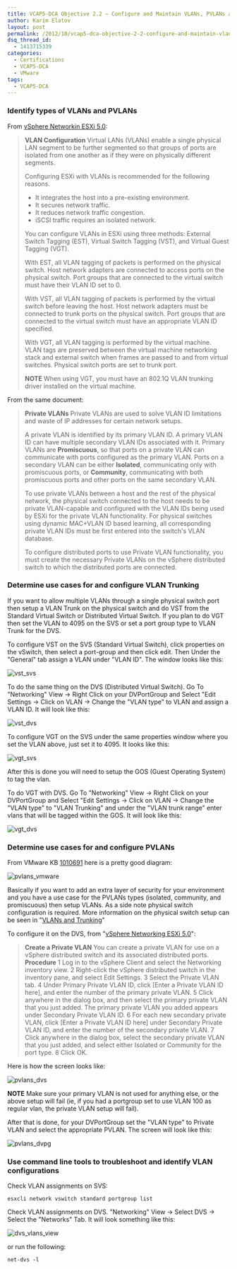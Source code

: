 ```yaml
---
title: VCAP5-DCA Objective 2.2 – Configure and Maintain VLANs, PVLANs and VLAN Settings
author: Karim Elatov
layout: post
permalink: /2012/10/vcap5-dca-objective-2-2-configure-and-maintain-vlans-pvlans-and-vlan-settings/
dsq_thread_id:
  - 1413715339
categories:
  - Certifications
  - VCAP5-DCA
  - VMware
tags:
  - VCAP5-DCA
---
```

### Identify types of VLANs and PVLANs

From [vSphere Networkin ESXi 5.0](http://pubs.vmware.com/vsphere-50/topic/com.vmware.ICbase/PDF/vsphere-esxi-vcenter-server-50-networking-guide.pdf):

> **VLAN Configuration**
> Virtual LANs (VLANs) enable a single physical LAN segment to be further segmented so that groups of ports are isolated from one another as if they were on physically different segments.
>
> Configuring ESXi with VLANs is recommended for the following reasons.
>
> *   It integrates the host into a pre-existing environment.
> *   It secures network traffic.
> *   It reduces network traffic congestion.
> *   iSCSI traffic requires an isolated network.
>
> You can configure VLANs in ESXi using three methods: External Switch Tagging (EST), Virtual Switch Tagging (VST), and Virtual Guest Tagging (VGT).
>
> With EST, all VLAN tagging of packets is performed on the physical switch. Host network adapters are connected to access ports on the physical switch. Port groups that are connected to the virtual switch must have their VLAN ID set to 0.
>
> With VST, all VLAN tagging of packets is performed by the virtual switch before leaving the host. Host network adapters must be connected to trunk ports on the physical switch. Port groups that are connected to the virtual switch must have an appropriate VLAN ID specified.
>
> With VGT, all VLAN tagging is performed by the virtual machine. VLAN tags are preserved between the virtual machine networking stack and external switch when frames are passed to and from virtual switches. Physical switch ports are set to trunk port.
>
> **NOTE** When using VGT, you must have an 802.1Q VLAN trunking driver installed on the virtual machine.

From the same document:

> **Private VLANs**
> Private VLANs are used to solve VLAN ID limitations and waste of IP addresses for certain network setups.
>
> A private VLAN is identified by its primary VLAN ID. A primary VLAN ID can have multiple secondary VLAN IDs associated with it. Primary VLANs are **Promiscuous**, so that ports on a private VLAN can communicate with ports configured as the primary VLAN. Ports on a secondary VLAN can be either **Isolated**, communicating only with promiscuous ports, or **Community**, communicating with both promiscuous ports and other ports on the same secondary VLAN.
>
> To use private VLANs between a host and the rest of the physical network, the physical switch connected to the host needs to be private VLAN-capable and configured with the VLAN IDs being used by ESXi for the private VLAN functionality. For physical switches using dynamic MAC+VLAN ID based learning, all corresponding private VLAN IDs must be first entered into the switch's VLAN database.
>
> To configure distributed ports to use Private VLAN functionality, you must create the necessary Private VLANs on the vSphere distributed switch to which the distributed ports are connected.

### Determine use cases for and configure VLAN Trunking

If you want to allow multiple VLANs through a single physical switch port then setup a VLAN Trunk on the physical switch and do VST from the Standard Virtual Switch or Distributed Virtual Switch. If you plan to do VGT then set the VLAN to 4095 on the SVS or set a port group type to VLAN Trunk for the DVS.

To configure VST on the SVS (Standard Virtual Switch), click properties on the vSwitch, then select a port-group and then click edit. Then Under the "General" tab assign a VLAN under "VLAN ID". The window looks like this:

![vst_svs](http://virtuallyhyper.com/wp-content/uploads/2012/09/vst_svs.png)

To do the same thing on the DVS (Distributed Virtual Switch). Go To "Networking" View -> Right Click on your DVPortGroup and Select "Edit Settings -> Click on VLAN -> Change the "VLAN type" to VLAN and assign a VLAN ID. It will look like this:

![vst_dvs](http://virtuallyhyper.com/wp-content/uploads/2012/09/vst_dvs.png)

To configure VGT on the SVS under the same properties window where you set the VLAN above, just set it to 4095. It looks like this:

![vgt_svs](http://virtuallyhyper.com/wp-content/uploads/2012/09/vgt_svs.png)

After this is done you will need to setup the GOS (Guest Operating System) to tag the vlan.

To do VGT with DVS. Go To "Networking" View -> Right Click on your DVPortGroup and Select "Edit Settings -> Click on VLAN -> Change the "VLAN type" to "VLAN Trunking" and under the "VLAN trunk range" enter vlans that will be tagged within the GOS. It will look like this:

![vgt_dvs](http://virtuallyhyper.com/wp-content/uploads/2012/09/vgt_dvs.png)

### Determine use cases for and configure PVLANs

From VMware KB [1010691](http://kb.vmware.com/kb/1010691) here is a pretty good diagram:

![pvlans_vmware](http://virtuallyhyper.com/wp-content/uploads/2012/09/pvlans_vmware.png)

Basically if you want to add an extra layer of security for your environment and you have a use case for the PVLANs types (isolated, community, and promiscuous) then setup VLANs. As a side note physical switch configuration is required. More information on the physical switch setup can be seen in "[VLANs and Trunking](http://www.ciscopress.com/articles/article.asp?p=29803&#038;seqNum=6)"

To configure it on the DVS, from "[vSphere Networking ESXi 5.0](http://pubs.vmware.com/vsphere-50/topic/com.vmware.ICbase/PDF/vsphere-esxi-vcenter-server-50-networking-guide.pdf)":

> **Create a Private VLAN**
> You can create a private VLAN for use on a vSphere distributed switch and its associated distributed ports.
> **Procedure**
> 1 Log in to the vSphere Client and select the Networking inventory view.
> 2 Right-click the vSphere distributed switch in the inventory pane, and select Edit Settings.
> 3 Select the Private VLAN tab.
> 4 Under Primary Private VLAN ID, click [Enter a Private VLAN ID here], and enter the number of the primary private VLAN.
> 5 Click anywhere in the dialog box, and then select the primary private VLAN that you just added. The primary private VLAN you added appears under Secondary Private VLAN ID.
> 6 For each new secondary private VLAN, click [Enter a Private VLAN ID here] under Secondary Private VLAN ID, and enter the number of the secondary private VLAN.
> 7 Click anywhere in the dialog box, select the secondary private VLAN that you just added, and select either Isolated or Community for the port type.
> 8 Click OK.

Here is how the screen looks like:

![pvlans_dvs](http://virtuallyhyper.com/wp-content/uploads/2012/09/pvlans_dvs.png)

**NOTE** Make sure your primary VLAN is not used for anything else, or the above setup will fail (ie, if you had a portgroup set to use VLAN 100 as regular vlan, the private VLAN setup will fail).

After that is done, for your DVPortGroup set the "VLAN type" to Private VLAN and select the appropriate PVLAN. The screen will look like this:

![pvlans_dvpg](http://virtuallyhyper.com/wp-content/uploads/2012/09/pvlans_dvpg.png)

### Use command line tools to troubleshoot and identify VLAN configurations

Check VLAN assignments on SVS:


	esxcli network vswitch standard portgroup list


Check VLAN assignments on DVS. "Networking" View -> Select DVS -> Select the "Networks" Tab. It will look something like this:

![dvs_vlans_view](http://virtuallyhyper.com/wp-content/uploads/2012/09/dvs_vlans_view.png)

or run the following:


	net-dvs -l


